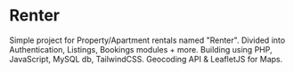 # Renter
Simple project for Property/Apartment rentals named "Renter". Divided into Authentication, Listings, Bookings modules + more. Building using PHP, JavaScript, MySQL db, TailwindCSS. Geocoding API & LeafletJS for Maps.

